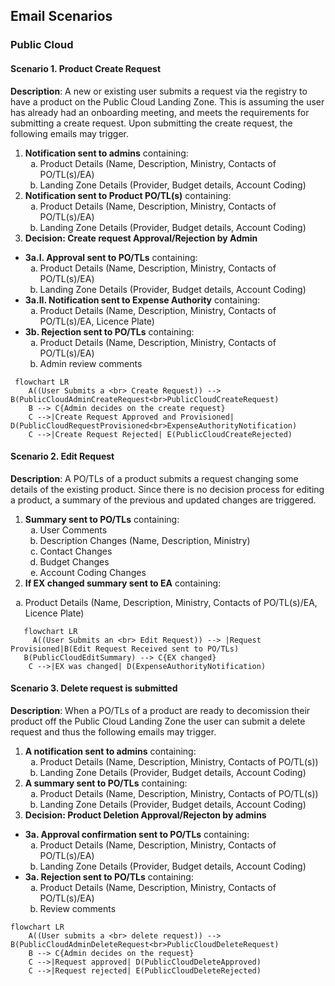 ## Email Scenarios

### Public Cloud

#### Scenario 1. Product Create Request

**Description**: A new or existing user submits a request via the registry to have a product on the Public Cloud Landing Zone. This is assuming the user has already had an onboarding meeting, and meets the requirements for submitting a create request. Upon submitting the create request, the following emails may trigger.

1. **Notification sent to admins** containing:
   <ol type="a">
     <li>Product Details (Name, Description, Ministry, Contacts of PO/TL(s)/EA)</li>
     <li>Landing Zone Details (Provider, Budget details, Account Coding)</li>
   </ol>
2. **Notification sent to Product PO/TL(s)** containing:
    <ol type="a">
      <li>Product Details (Name, Description, Ministry, Contacts of PO/TL(s)/EA)</li>
      <li>Landing Zone Details (Provider, Budget details, Account Coding)</li>
   </ol>
3. **Decision: Create request Approval/Rejection by Admin**

- **3a.I. Approval sent to PO/TLs** containing:
   <ol type="a">
      <li>Product Details (Name, Description, Ministry, Contacts of PO/TL(s)/EA)</li>
      <li>Landing Zone Details (Provider, Budget details, Account Coding)</li>
   </ol>
- **3a.II. Notification sent to Expense Authority** containing:
   <ol type="a">
      <li>Product Details (Name, Description, Ministry, Contacts of PO/TL(s)/EA, Licence Plate)</li>
   </ol>
- **3b. Rejection sent to PO/TLs** containing:
   <ol type="a">
      <li>Product Details (Name, Description, Ministry, Contacts of PO/TL(s)/EA)</li>
      <li>Admin review comments</li>
   </ol>

```mermaid
 flowchart LR
    A((User Submits a <br> Create Request)) --> B(PublicCloudAdminCreateRequest<br>PublicCloudCreateRequest)
    B --> C{Admin decides on the create request}
    C -->|Create Request Approved and Provisioned| D(PublicCloudRequestProvisioned<br>ExpenseAuthorityNotification)
    C -->|Create Request Rejected| E(PublicCloudCreateRejected)
```

#### Scenario 2. Edit Request

**Description**: A PO/TLs of a product submits a request changing some details of the existing product. Since there is no decision process for editing a product, a summary of the previous and updated changes are triggered.

1. **Summary sent to PO/TLs** containing:
   <ol type="a">
     <li>User Comments</li>
     <li>Description Changes (Name, Description, Ministry)</li>
     <li>Contact Changes</li>
     <li>Budget Changes</li>
     <li>Account Coding Changes</li>
   </ol>
2. **If EX changed summary sent to EA** containing:
<ol type="a">
    <li>Product Details (Name, Description, Ministry, Contacts of PO/TL(s)/EA, Licence Plate)</li>
 </ol>

```mermaid
   flowchart LR
     A((User Submits an <br> Edit Request)) --> |Request Provisioned|B(Edit Request Received sent to PO/TLs)
   B(PublicCloudEditSummary) --> C{EX changed}
    C -->|EX was changed| D(ExpenseAuthorityNotification)
```

#### Scenario 3. Delete request is submitted

**Description**: When a PO/TLs of a product are ready to decomission their product off the Public Cloud Landing Zone the user can submit a delete request and thus the following emails may trigger.

1. **A notification sent to admins** containing:
   <ol type="a">
      <li>Product Details (Name, Description, Ministry, Contacts of PO/TL(s))</li>
      <li>Landing Zone Details (Provider, Budget details, Account Coding)</li>
   </ol>
2. **A summary sent to PO/TLs** containing:
   <ol type="a">
      <li>Product Details (Name, Description, Ministry, Contacts of PO/TL(s))</li>
      <li>Landing Zone Details (Provider, Budget details, Account Coding)</li>
   </ol>
3. **Decision: Product Deletion Approval/Rejecton by admins**

- **3a. Approval confirmation sent to PO/TLs** containing:
    <ol type="a">
      <li>Product Details (Name, Description, Ministry, Contacts of PO/TL(s)/EA)</li>
      <li>Landing Zone Details (Provider, Budget details, Account Coding)</li>
   </ol>
- **3a. Rejection sent to PO/TLs** containing:
    <ol type="a">
      <li>Product Details (Name, Description, Ministry, Contacts of PO/TL(s)/EA)</li>
      <li>Review comments</li>
   </ol>

```mermaid
flowchart LR
    A((User submits a <br> delete request)) --> B(PublicCloudAdminDeleteRequest<br>PublicCloudDeleteRequest)
    B --> C{Admin decides on the request}
    C -->|Request approved| D(PublicCloudDeleteApproved)
    C -->|Request rejected| E(PublicCloudDeleteRejected)
```
